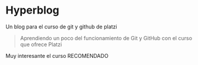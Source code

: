 # Hyperblog
Un blog para el curso de git y github de platzi
>Aprendiendo un poco del funcionamiento de Git y GitHub con el curso que ofrece Platzi

Muy interesante el curso RECOMENDADO
